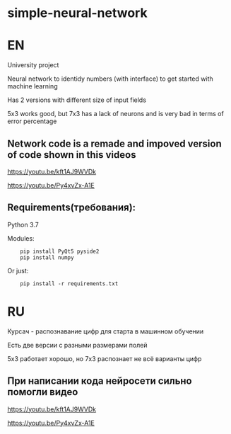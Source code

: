 # simple-neural-network
# EN
University project

Neural network to identidy numbers (with interface) to get started with machine learning

Has 2 versions with different size of input fields

5x3 works good, but 7x3 has a lack of neurons and is very bad in terms of error percentage
## Network code is a remade and impoved version of code shown in this videos
https://youtu.be/kft1AJ9WVDk

https://youtu.be/Py4xvZx-A1E

## Requirements(требования):
Python 3.7

Modules:
```   
    pip install PyQt5 pyside2
    pip install numpy
```    
  
Or just:
```
    pip install -r requirements.txt
```    
# RU

Курсач - распознавание цифр для старта в машинном обучении

Есть две версии с разными размерами полей

5х3 работает хорошо, но 7х3 распознает не всё варианты цифр

## При написании кода нейросети сильно помогли видео
https://youtu.be/kft1AJ9WVDk

https://youtu.be/Py4xvZx-A1E


